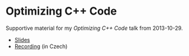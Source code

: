 Optimizing C++ Code
===================

Supportive material for my *Optimizing C++ Code* talk from 2013-10-29.

* [Slides](https://github.com/s3rvac/talks/raw/master/2013-10-29-Optimizing-Cpp-Code/slides.pdf)
* [Recording](https://www.youtube.com/watch?v=Pve0iscmlY4) (in Czech)

